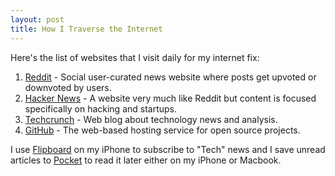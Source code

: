 ```yaml
---
layout: post
title: How I Traverse the Internet
---
```


Here's the list of websites that I visit daily for my internet fix:

1. [Reddit][] - Social user-curated news website where posts get upvoted or downvoted by users.
2. [Hacker News][] - A website very much like Reddit but content is focused specifically on hacking and startups.
3. [Techcrunch][] - Web blog about technology news and analysis.
4. [GitHub][] - The web-based hosting service for open source projects.

I use [Flipboard][] on my iPhone to subscribe to "Tech" news and I save unread articles to [Pocket][] to read it later either on my iPhone or Macbook.



[Reddit]:			http://www.reddit.com/								"Reddit"
[Hacker News]:		http://news.ycombinator.com/news 					"Hacker News"
[Techcrunch]:		http://techcrunch.com/ 								"Techcrunch"
[GitHub]:			http://github.com/									"GitHub"
[Flipboard]:		http://flipboard.com/								"Flipboard"
[Pocket]:			http://getpocket.com/								"Pocket"